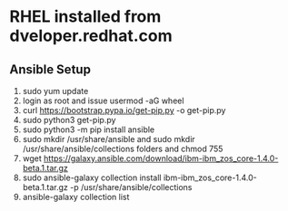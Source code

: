 # RHEL installed from dveloper.redhat.com 

## Ansible Setup

1. sudo yum update
2. login as root and issue usermod -aG wheel <username>
3. curl https://bootstrap.pypa.io/get-pip.py -o get-pip.py
4. sudo python3 get-pip.py
5. sudo python3 -m pip install ansible
6. sudo mkdir /usr/share/ansible and sudo mkdir /usr/share/ansible/collections folders and chmod 755
7. wget https://galaxy.ansible.com/download/ibm-ibm_zos_core-1.4.0-beta.1.tar.gz
8. sudo ansible-galaxy collection install ibm-ibm_zos_core-1.4.0-beta.1.tar.gz -p /usr/share/ansible/collections
9. ansible-galaxy collection list
